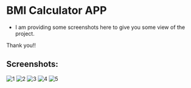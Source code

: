 # BMI Calculator APP
* I am providing some screenshots here to give you some view of the project.

Thank you!!
## Screenshots:
![1](ScreenShot/screenshot1.jpg)
![2](ScreenShot/screenshot2.jpg)
![3](ScreenShot/screenshot3.jpg)
![4](ScreenShot/screenshot4.jpg)
![5](ScreenShot/screenshot5.jpg)
